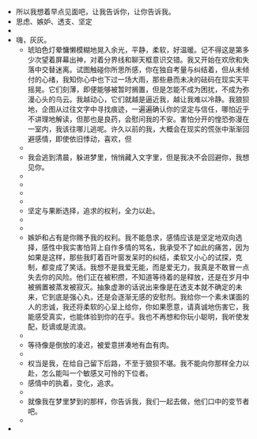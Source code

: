 - 所以我想着早点见面吧，让我告诉你，让你告诉我。
- 思虑、嫉妒、透支、坚定
-
- 嗨，灰灰。
	- 琥珀色灯晕慵懒模糊地晃入余光，平静，柔软，好温暖。记不得这是第多少次望着屏幕出神，对着分界线和聊天框意识交错。我又开始在欢欣和失落中交替迷离。试图触碰你所思所感，你在独自考量与纠结着，但从未倾付的心绪，我知你心中也下过一场大雨，那些悬而未决的砝码在现实天平摇晃。它们刻薄，即便能够被暂时搁置，但是怎能不成为困扰，不成为弥漫心头的乌云。我越动心，它们就越是逼近我，越让我难以冷静。我狼狈地，企图从过往文字中寻找痕迹，一遍遍确认你的坚定与信任，哪怕近乎不讲理地解读，但那也是良药，会慰问我的不安。害怕分开的惶恐弥漫在一室内，我该往哪儿逃呢。许久以前的我，大概会在现实的慌张中渐渐回避感情，即使依旧悸动，喜欢，但
	-
	- 我会逃到清晨，躲进梦里，悄悄藏入文字里，但是我决不会回避你，我想见你。
	-
	-
	-
	-
	- 坚定与果断选择，追求的权利，全力以赴。
	-
	-
	- 嫉妒和占有是你赐予我的权利。我不能恳求，感情应该是坚定地双向选择，感性中我实害怕背上自作多情的骂名，我承受不了如此的痛苦，因为如果是这样，那些我盯着百叶窗发呆时的纠结，柔软又小心的试探，克制，都变成了笑话。我想不是我爱无能，而是爱无力，我真是不敢冒一点失去你的风险。他们正在被积攒，不知道等待着的是释放，还是在岁月中被搁置被蒸发被寂灭。抽象虚渺的话说出来像是在透支本就不确定的未来，它到底是强心丸，还是会逐渐无感的安慰剂。我给你一个素未谋面的人的忠诚，我还将柔软的心呈上给你，你如果愿意，请真诚地伤害它，我能感受真实，也能体验到你的在乎。我也不再想和你玩小聪明，我听使发配，贬谪或是流浪。
	-
	- 等待像是倒放的凌迟，被爱意拼凑地有血有肉。
	-
	- 权当是我，在给自己留下后路，不至于狼狈不堪。我不能向你那样全力以赴，怎么能叫一个敏感又可怜的下位者。
	- 感情中的执着，变化，追求。
	-
	- 就像我在梦里梦到的那样，你告诉我，我们一起去做，他们口中的变节者吧。
	-
-